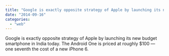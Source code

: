 ```yaml
---
title: "Google is exactly opposite strategy of Apple by launching its new budget smartph..."
date: "2014-09-16"
categories: 
  - "web"
---
```


Google is exactly opposite strategy of Apple by launching its new budget smartphone in India today. The Android One is priced at roughly $100 — one seventh the cost of a new iPhone 6.
